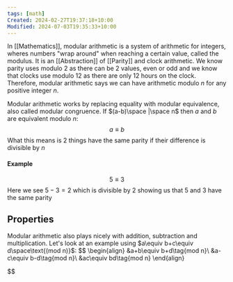 ```yaml
---
tags: [math]
Created: 2024-02-27T19:37:18+10:00
Modified: 2024-07-03T19:35:33+10:00
---
```

In [[Mathematics]], modular arithmetic is a system of arithmetic for integers, wheres numbers "wrap around" when reaching a certain value, called the modulus. It is an [[Abstraction]] of [[Parity]] and clock arithmetic. We know parity uses modulo 2 as there can be 2 values, even or odd and we know that clocks use modulo 12 as there are only 12 hours on the clock. Therefore, modular arithmetic says we can have arithmetic modulo $n$ for any positive integer $n$.

Modular arithmetic works by replacing equality with modular equivalence, also called modular congruence. If $(a-b)\space |\space n$ then $a$ and $b$ are equivalent modulo $n$:
$$a\equiv b\tag{mod n}$$
What this means is 2 things have the same parity if their difference is divisible by $n$
#### Example
$$5\equiv3\tag{mod 2}$$
Here we see $5-3=2$ which is divisible by $2$ showing us that 5 and 3 have the same parity

## Properties
Modular arithmetic also plays nicely with addition, subtraction and multiplication. Let's look at an example using $a\equiv b+c\equiv d\space\text{(mod n)}$:
$$
\begin{align}
	&a+b\equiv b+d\tag{mod n}\\
	&a-c\equiv b-d\tag{mod n}\\
	&ac\equiv bd\tag{mod n}
	\end{align}


$$


